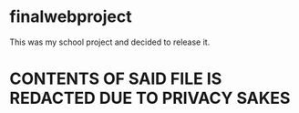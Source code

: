 # finalwebproject
This was my school project and decided to release it.

# **CONTENTS OF SAID FILE IS REDACTED DUE TO PRIVACY SAKES**
